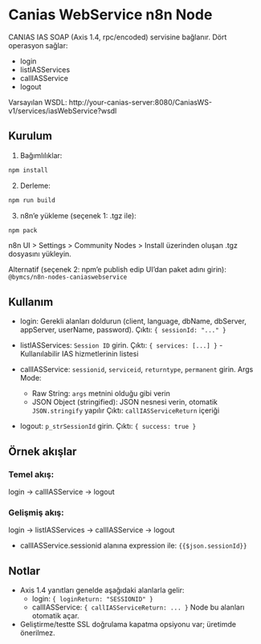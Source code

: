 # Canias WebService n8n Node

CANIAS IAS SOAP (Axis 1.4, rpc/encoded) servisine bağlanır. Dört operasyon sağlar:
- login
- listIASServices
- callIASService
- logout

Varsayılan WSDL:
http://your-canias-server:8080/CaniasWS-v1/services/iasWebService?wsdl

## Kurulum

1) Bağımlılıklar:
```bash
npm install
```

2) Derleme:
```bash
npm run build
```

3) n8n’e yükleme (seçenek 1: .tgz ile):
```bash
npm pack
```
n8n UI > Settings > Community Nodes > Install üzerinden oluşan .tgz dosyasını yükleyin.

Alternatif (seçenek 2: npm’e publish edip UI’dan paket adını girin):  
`@bymcs/n8n-nodes-caniaswebservice`

## Kullanım

- login:
  Gerekli alanları doldurun (client, language, dbName, dbServer, appServer, userName, password).
  Çıktı: `{ sessionId: "..." }`

- listIASServices:
  `Session ID` girin.
  Çıktı: `{ services: [...] }` - Kullanılabilir IAS hizmetlerinin listesi

- callIASService:
  `sessionid`, `serviceid`, `returntype`, `permanent` girin.
  Args Mode:
  - Raw String: `args` metnini olduğu gibi verin
  - JSON Object (stringified): JSON nesnesi verin, otomatik `JSON.stringify` yapılır
  Çıktı: `callIASServiceReturn` içeriği

- logout:
  `p_strSessionId` girin.
  Çıktı: `{ success: true }`

## Örnek akışlar

### Temel akış:
login -> callIASService -> logout

### Gelişmiş akış:
login -> listIASServices -> callIASService -> logout

- callIASService.sessionid alanına expression ile: `{{$json.sessionId}}`

## Notlar
- Axis 1.4 yanıtları genelde aşağıdaki alanlarla gelir:
  - login: `{ loginReturn: "SESSIONID" }`
  - callIASService: `{ callIASServiceReturn: ... }`
  Node bu alanları otomatik açar.
- Geliştirme/testte SSL doğrulama kapatma opsiyonu var; üretimde önerilmez.